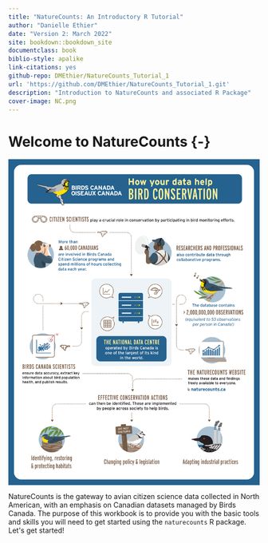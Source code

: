 ```yaml
--- 
title: "NatureCounts: An Introductory R Tutorial"
author: "Danielle Ethier"
date: "Version 2: March 2022"
site: bookdown::bookdown_site
documentclass: book
biblio-style: apalike
link-citations: yes
github-repo: DMEthier/NatureCounts_Tutorial_1
url: 'https://github.com/DMEthier/NatureCounts_Tutorial_1.git'
description: "Introduction to NatureCounts and associated R Package"
cover-image: NC.png
---
```


# Welcome to NatureCounts {-}

<img src="images/NC.png" width="700px" style="display: block; margin: auto;" />

NatureCounts is the gateway to avian citizen science data collected in North American, with an emphasis on Canadian datasets managed by Birds Canada. The purpose of this workbook is to provide you with the basic tools and skills you will need to get started using the `naturecounts` R package. Let's get started!


